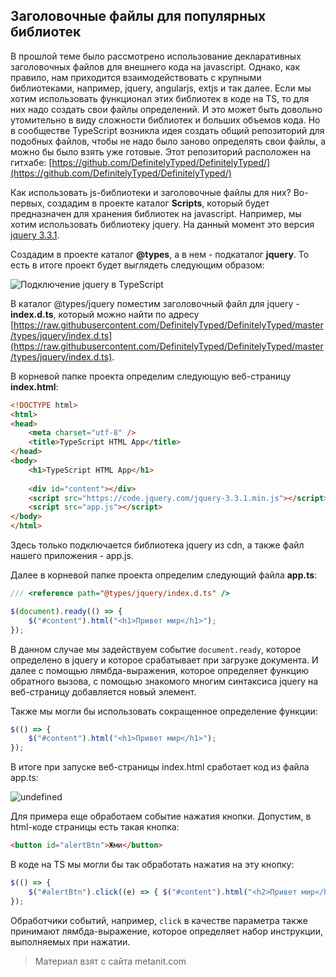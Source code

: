 ## Заголовочные файлы для популярных библиотек

В прошлой теме было рассмотрено использование декларативных заголовочных файлов для внешнего кода на javascript. Однако, как правило, нам приходится взаимодействовать с крупными библиотеками, например, jquery, angularjs, extjs и так далее. Если мы хотим использовать функционал этих библиотек в коде на TS, то для них надо создать свои файлы определений. И это может быть довольно утомительно в виду сложности библиотек и больших объемов кода. Но в сообществе TypeScript возникла идея создать общий репозиторий для подобных файлов, чтобы не надо было заново определять свои файлы, а можно бы было взять уже готовые. Этот репозиторий расположен на гитхабе: [https://github.com/DefinitelyTyped/DefinitelyTyped/](https://github.com/DefinitelyTyped/DefinitelyTyped/)

Как использовать js-библиотеки и заголовочные файлы для них? Во-первых, создадим в проекте каталог **Scripts**, который будет предназначен для хранения библиотек на javascript. Например, мы хотим использовать библиотеку jquery. На данный момент это версия [jquery 3.3.1](https://jquery.com/download/).

Создадим в проекте каталог **@types**, а в нем - подкаталог **jquery**. То есть в итоге проект будет выглядеть следующим образом:

![Подключение jquery в TypeScript](https://metanit.com/web/typescript/pics/5.png)

В каталог @types/jquery поместим заголовочный файл для jquery - **index.d.ts**, который можно найти по адресу [https://raw.githubusercontent.com/DefinitelyTyped/DefinitelyTyped/master/types/jquery/index.d.ts](https://raw.githubusercontent.com/DefinitelyTyped/DefinitelyTyped/master/types/jquery/index.d.ts).

В корневой папке проекта определим следующую веб-страницу **index.html**:

```html
<!DOCTYPE html>
<html>
<head>
    <meta charset="utf-8" />
    <title>TypeScript HTML App</title>
</head>
<body>
    <h1>TypeScript HTML App</h1>
 
    <div id="content"></div>
    <script src="https://code.jquery.com/jquery-3.3.1.min.js"></script>
    <script src="app.js"></script>
</body>
</html>
```

Здесь только подключается библиотека jquery из cdn, а также файл нашего приложения - app.js.

Далее в корневой папке проекта определим следующий файла **app.ts**:

```js
/// <reference path="@types/jquery/index.d.ts" />

$(document).ready(() => {
    $("#content").html("<h1>Привет мир</h1>");
});
```

В данном случае мы задействуем событие `document.ready`, которое определено в jquery и которое срабатывает при загрузке документа. И далее с помощью лямбда-выражения, которое определяет функцию обратного вызова, с помощью знакомого многим синтаксиса jquery на веб-страницу добавляется новый элемент.

Также мы могли бы использовать сокращенное определение функции:

```ts
$(() => {
    $("#content").html("<h1>Привет мир</h1>");
});
```

В итоге при запуске веб-страницы index.html сработает код из файла app.ts:

![undefined](https://metanit.com/web/typescript/pics/29.png)

Для примера еще обработаем событие нажатия кнопки. Допустим, в html-коде страницы есть такая кнопка:

```html
<button id="alertBtn">Жми</button>
```

В коде на TS  мы могли бы так обработать нажатия на эту кнопку:

```ts
$(() => {
    $("#alertBtn").click((e) => { $("#content").html("<h2>Привет мир</h2>"); });
});
```

Обработчики событий, например, `click` в качестве параметра также принимают лямбда-выражение, которое определяет набор инструкции, выполняемых при нажатии.


> Материал взят с сайта metanit.com